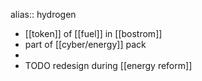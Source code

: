 alias:: hydrogen

- [[token]] of [[fuel]] in [[bostrom]]
- part of [[cyber/energy]] pack
-
- TODO redesign during [[energy reform]]